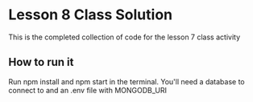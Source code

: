 # Lesson 8 Class Solution

This is the completed collection of code for the lesson 7 class activity

## How to run it

Run npm install and npm start in the terminal. You'll need a database to connect to and an .env file with MONGODB_URI
